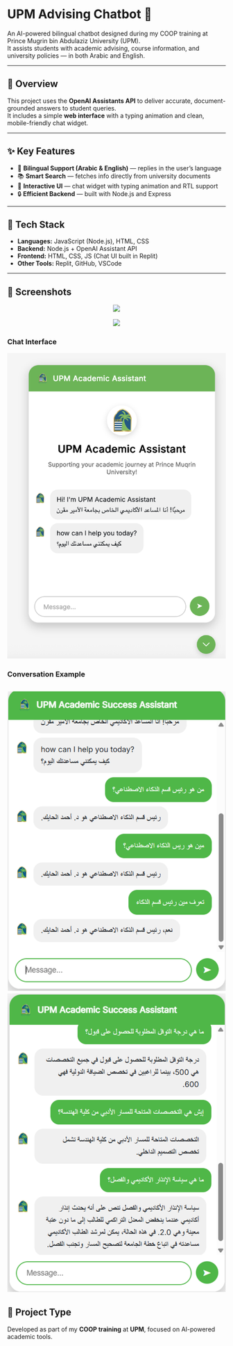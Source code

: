 # UPM Advising Chatbot 💬

An AI-powered bilingual chatbot designed during my COOP training at Prince Mugrin bin Abdulaziz University (UPM).  
It assists students with academic advising, course information, and university policies — in both Arabic and English.

---

## 🧠 Overview
This project uses the **OpenAI Assistants API** to deliver accurate, document-grounded answers to student queries.  
It includes a simple **web interface** with a typing animation and clean, mobile-friendly chat widget.

---

## ✨ Key Features
- 🤖 **Bilingual Support (Arabic & English)** — replies in the user’s language  
- 📚 **Smart Search** — fetches info directly from university documents  
- 💬 **Interactive UI** — chat widget with typing animation and RTL support  
- 🔒 **Efficient Backend** — built with Node.js and Express  

---

## 🧰 Tech Stack
- **Languages:** JavaScript (Node.js), HTML, CSS 
- **Backend:** Node.js + OpenAI Assistant API
- **Frontend:** HTML, CSS, JS (Chat UI built in Replit)
- **Other Tools:** Replit, GitHub, VSCode

---

## 📸 Screenshots
<p align="center">
  <img src="images/chatbot-ui.png" width="600">
</p>

<p align="center">
  <img src="images/conversation-demo.png" width="600">
</p>

### Chat Interface
![Chatbot UI](chatbot-ui.png)

### Conversation Example
![Conversation Demo 1](conversation-demo1.png)
![Conversation Demo 2](conversation-demo.png)
---

## 🏁 Project Type
Developed as part of my **COOP training** at **UPM**, focused on AI-powered academic tools.

